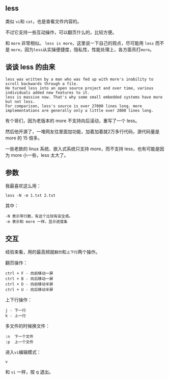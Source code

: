 ## less
类似 `vi`和 `cat`，也是查看文件内容的。

不过它支持一些互动操作，可以翻页什么的，比较方便。

和 `more` 非常相似。 `less is more`，这里说一下自己的观点，尽可能用 `less` 而不是 `more`，因为`less`从实操便捷度，隐私性，性能处理上，各方面吊打`more`。

## 谈谈 less 的由来
```
less was written by a man who was fed up with more's inability to scroll backwards through a file. 
He turned less into an open source project and over time, various individuals added new features to it. 
less is massive now. That's why some small embedded systems have more but not less. 
For comparison, less's source is over 27000 lines long. more implementations are generally only a little over 2000 lines long.
```
有个哥们，因为老版本的 more 不支持向后滚动，重写了一个 less。

然后他开源了，一堆网友往里面加功能，加着加着就2万多行代码，源代码量是 more 的 15 倍多。

一些老款的 linux 系统、嵌入式系统只支持 more，而不支持 less，也有可能是因为 more 小一些，less 太大了。

## 参数

我最喜欢这么用：
```
less -N -m 1.txt 2.txt
```
其中：
```
-N 表示带行数，有这个比较有安全感。
-m 表示和 more 一样，显示进度条
```

## 交互
经验来看，用的最高频就`翻页`和`上下行`两个操作。

翻页操作：
```
ctrl + F - 向前移动一屏
ctrl + B - 向后移动一屏
ctrl + D - 向前移动半屏
ctrl + U - 向后移动半屏
```
上下行操作：
```
j - 下一行
k - 上一行
```
多文件的时候换文件：
```
:n  下一个文件
:p  上一个文件
```
进入`vi`编辑模式：
```
v
```


和 `vi` 一样，按 q 退出。

